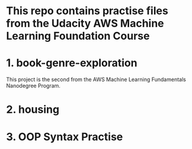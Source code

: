 # This repo contains practise files from the Udacity AWS Machine Learning Foundation Course


# 1. book-genre-exploration
This project is the second from the AWS Machine Learning Fundamentals Nanodegree Program.

# 2. housing

# 3. OOP Syntax Practise
